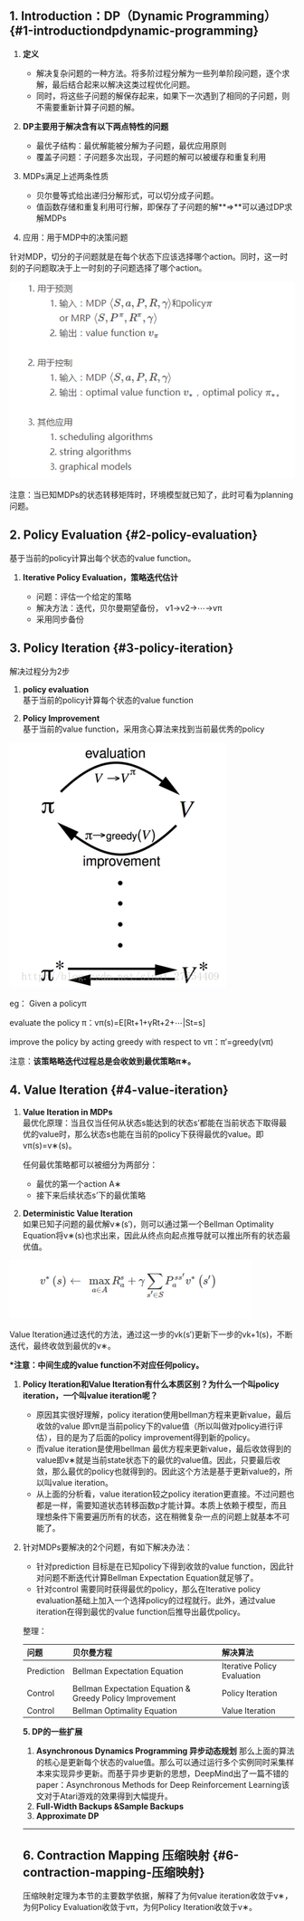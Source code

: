 ## **1. Introduction：DP（Dynamic Programming）** {#1-introductiondpdynamic-programming}

1. **定义** 
   * 解决复杂问题的一种方法。将多阶过程分解为一些列单阶段问题，逐个求解，最后结合起来以解决这类过程优化问题。
   * 同时，将这些子问题的解保存起来，如果下一次遇到了相同的子问题，则不需要重新计算子问题的解。
2. **DP主要用于解决含有以下两点特性的问题**

   * 最优子结构：最优解能被分解为子问题，最优应用原则
   * 覆盖子问题：子问题多次出现，子问题的解可以被缓存和重复利用

3. MDPs满足上述两条性质

   * 贝尔曼等式给出递归分解形式，可以切分成子问题。
   * 值函数存储和重复利用可行解，即保存了子问题的解**=&gt;**可以通过DP求解MDPs

4. 应用：用于MDP中的决策问题

针对MDP，切分的子问题就是在每个状态下应该选择哪个action。同时，这一时刻的子问题取决于上一时刻的子问题选择了哪个action。

![](/assets/mdp-dp1.png)

注意：当已知MDPs的状态转移矩阵时，环境模型就已知了，此时可看为planning问题。

## **2. Policy Evaluation** {#2-policy-evaluation}

基于当前的policy计算出每个状态的value function。

1. **Iterative Policy Evaluation，策略迭代估计**

   * 问题：评估一个给定的策略
   * 解决方法：迭代，贝尔曼期望备份，
     v1→v2→⋯→vπ
   * 采用同步备份

## **3. Policy Iteration** {#3-policy-iteration}

解决过程分为2步

1. **policy evaluation**  
   基于当前的policy计算每个状态的value function

2. **Policy Improvement**  
   基于当前的value function，采用贪心算法来找到当前最优秀的policy

![](/assets/mdp-dp2.png)

eg： Given a policyπ

evaluate the policy π：vπ\(s\)=E\[Rt+1+γRt+2+⋯\|St=s\]

improve the policy by acting greedy with respect to vπ：π′=greedy\(vπ\)

注意：**该策略略迭代过程总是会收敛到最优策略π∗。**



## **4. Value Iteration** {#4-value-iteration}

1. **Value Iteration in MDPs**  
   最优化原理：当且仅当任何从状态s能达到的状态s’都能在当前状态下取得最优的value时，那么状态s也能在当前的policy下获得最优的value。即vπ\(s\)=v∗\(s\)。

   任何最优策略都可以被细分为两部分：

   * 最优的第一个action A∗
   * 接下来后续状态s’下的最优策略

2. **Deterministic Value Iteration**  
   如果已知子问题的最优解v∗\(s′\)，则可以通过第一个Bellman Optimality Equation将v∗\(s\)也求出来，因此从终点向起点推导就可以推出所有的状态最优值。

![](/assets/deterministic-value-iteration.png)

Value Iteration通过迭代的方法，通过这一步的vk\(s′\)更新下一步的vk+1\(s\)，不断迭代，最终收敛到最优的v∗。



**\*注意：中间生成的value function不对应任何policy。**

1. **Policy Iteration和Value Iteration有什么本质区别？为什么一个叫policy iteration，一个叫value iteration呢？**
 
   * 原因其实很好理解，policy iteration使用bellman方程来更新value，最后收敛的value 即vπ是当前policy下的value值（所以叫做对policy进行评估），目的是为了后面的policy improvement得到新的policy。
   * 而value iteration是使用bellman 最优方程来更新value，最后收敛得到的value即v∗就是当前state状态下的最优的value值。因此，只要最后收敛，那么最优的policy也就得到的。因此这个方法是基于更新value的，所以叫value iteration。
   * 从上面的分析看，value iteration较之policy iteration更直接。不过问题也都是一样，需要知道状态转移函数p才能计算。本质上依赖于模型，而且理想条件下需要遍历所有的状态，这在稍微复杂一点的问题上就基本不可能了。
2. 针对MDPs要解决的2个问题，有如下解决办法：
   * 针对prediction
     目标是在已知policy下得到收敛的value function，因此针对问题不断迭代计算Bellman Expectation Equation就足够了。
   * 针对control
     需要同时获得最优的policy，那么在Iterative policy evaluation基础上加入一个选择policy的过程就行。此外，通过value iteration在得到最优的value function后推导出最优policy。

   整理：

   | 问题 | 贝尔曼方程 | 解决算法 |
   | :--- | :--- | :--- |
   | Prediction | Bellman Expectation Equation | Iterative Policy Evaluation |
   | Control | Bellman Expectation Equation & Greedy Policy Improvement | Policy Iteration |
   | Control | Bellman Optimality Equation | Value Iteration |

  
   **5. DP的一些扩展**

   1. **Asynchronous Dynamics Programming 异步动态规划**
      那么上面的算法的核心是更新每个状态的value值。那么可以通过运行多个实例同时采集样本来实现异步更新。而基于异步更新的思想，DeepMind出了一篇不错的paper：Asynchronous Methods for Deep Reinforcement Learning该文对于Atari游戏的效果得到大幅提升。
   2. **Full-Width Backups &Sample Backups**
   3. **Approximate DP**

   ---

   ## **6. Contraction Mapping 压缩映射** {#6-contraction-mapping-压缩映射}

   压缩映射定理为本节的主要数学依据，解释了为何value iteration收敛于v∗，为何Policy Evaluation收敛于vπ，为何Policy Iteration收敛于v∗。



